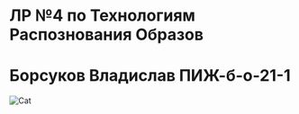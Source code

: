 # ЛР №4 по Технологиям Распознования Образов 
# Борсуков Владислав ПИЖ-б-о-21-1
![Cat](https://i.ibb.co/9rY3vYd/Cat-957997405.png)
